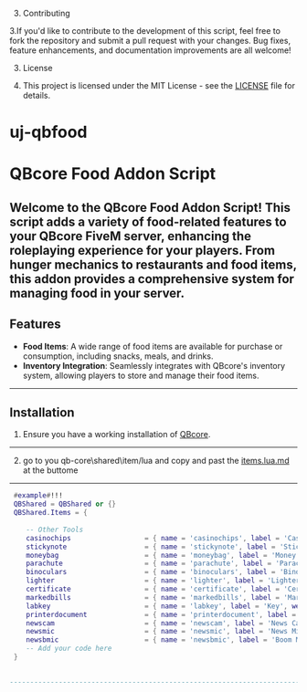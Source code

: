 3. Contributing

3.If you'd like to contribute to the development of this script, feel free to fork the repository and submit a pull request with your changes. Bug fixes, feature enhancements, and documentation improvements are all welcome!

3. License

3. This project is licensed under the MIT License - see the [LICENSE](LICENSE) file for details.




# uj-qbfood

# QBcore Food Addon Script

Welcome to the QBcore Food Addon Script! This script adds a variety of food-related features to your QBcore FiveM server, enhancing the roleplaying experience for your players. From hunger mechanics to restaurants and food items, this addon provides a comprehensive system for managing food in your server.
----------------------------------------------------------------------------------------------------------------------------------------------------------------------------------------------------------------------------------------------------------------------------------------------------------

## Features

- **Food Items**: A wide range of food items are available for purchase or consumption, including snacks, meals, and drinks.
- **Inventory Integration**: Seamlessly integrates with QBcore's inventory system, allowing players to store and manage their food items.

----------------------------------------------------------------------------------------------------------------------------------------------------------------------------------------------------------------------------------------------------------------------------------------------------------

## Installation

1. Ensure you have a working installation of [QBcore](https://github.com/qbcore-framework/qb-core).
----------------------------------------------------------------------------------------------------------------------------------------------------------------------------------------------------------------------------------------------------------------------------------------------------------

2. go to you qb-core\shared\item/lua and copy and past the [items.lua.md](items.lua.md) at the buttome
----------------------------------------------------------------------------------------------------------------------------------------------------------------------------------------------------------------------------------------------------------------------------------------------------------
```lua
 #example#!!!
 QBShared = QBShared or {}
 QBShared.Items = {
    
    -- Other Tools
    casinochips                  = { name = 'casinochips', label = 'Casino Chips', weight = 0, type = 'item', image = 'casinochips.png', unique = false, useable = false, shouldClose = false, combinable = nil, description = 'Chips For Casino Gambling' },
    stickynote                   = { name = 'stickynote', label = 'Sticky note', weight = 0, type = 'item', image = 'stickynote.png', unique = true, useable = false, shouldClose = false, combinable = nil, description = 'Sometimes handy to remember something :)' },
    moneybag                     = { name = 'moneybag', label = 'Money Bag', weight = 0, type = 'item', image = 'moneybag.png', unique = true, useable = true, shouldClose = true, combinable = nil, description = 'A bag with cash' },
    parachute                    = { name = 'parachute', label = 'Parachute', weight = 30000, type = 'item', image = 'parachute.png', unique = true, useable = true, shouldClose = true, combinable = nil, description = 'The sky is the limit! Woohoo!' },
    binoculars                   = { name = 'binoculars', label = 'Binoculars', weight = 600, type = 'item', image = 'binoculars.png', unique = false, useable = true, shouldClose = true, combinable = nil, description = 'Sneaky Breaky...' },
    lighter                      = { name = 'lighter', label = 'Lighter', weight = 0, type = 'item', image = 'lighter.png', unique = false, useable = false, shouldClose = true, combinable = nil, description = 'On new years eve a nice fire to stand next to' },
    certificate                  = { name = 'certificate', label = 'Certificate', weight = 0, type = 'item', image = 'certificate.png', unique = false, useable = false, shouldClose = true, combinable = nil, description = 'Certificate that proves you own certain stuff' },
    markedbills                  = { name = 'markedbills', label = 'Marked Money', weight = 1000, type = 'item', image = 'markedbills.png', unique = true, useable = false, shouldClose = true, combinable = nil, description = 'Money?' },
    labkey                       = { name = 'labkey', label = 'Key', weight = 500, type = 'item', image = 'labkey.png', unique = true, useable = true, shouldClose = true, combinable = nil, description = 'Key for a lock...?' },
    printerdocument              = { name = 'printerdocument', label = 'Document', weight = 500, type = 'item', image = 'printerdocument.png', unique = true, useable = true, shouldClose = true, combinable = nil, description = 'A nice document' },
    newscam                      = { name = 'newscam', label = 'News Camera', weight = 100, type = 'item', image = 'newscam.png', unique = true, useable = true, shouldClose = true, combinable = nil, description = 'A camera for the news' },
    newsmic                      = { name = 'newsmic', label = 'News Microphone', weight = 100, type = 'item', image = 'newsmic.png', unique = true, useable = true, shouldClose = true, combinable = nil, description = 'A microphone for the news' },
    newsbmic                     = { name = 'newsbmic', label = 'Boom Microphone', weight = 100, type = 'item', image = 'newsbmic.png', unique = true, useable = true, shouldClose = true, combinable = nil, description = 'A Useable BoomMic' },
    -- Add your code here
 }

 
-----------------------------------------------------------------------------------------------------------------------------------------------------------------------------------------------------------------------------------------------------------------------------------------------------------------
